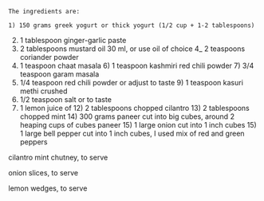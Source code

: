     The ingredients are: 
    
    1) 150 grams greek yogurt or thick yogurt (1/2 cup + 1-2 tablespoons)
   2) 1 tablespoon ginger-garlic paste
   3) 2 tablespoons mustard oil 30 ml, or use oil of choice
   4_ 2 teaspoons coriander powder
   5) 1 teaspoon chaat masala
    6) 1 teaspoon kashmiri red chili powder
    7) 3/4 teaspoon garam masala
   8) 1/4 teaspoon red chili powder or adjust to taste
    9) 1 teaspoon kasuri methi crushed
   10)  1/2 teaspoon salt or to taste
   11) 1 lemon juice of
    12) 2 tablespoons chopped cilantro
    13) 2 tablespoons chopped mint
    14) 300 grams paneer cut into big cubes, around 2 heaping cups of cubes paneer
    15) 1 large onion cut into 1 inch cubes
    15) 1 large bell pepper cut into 1 inch cubes, I used mix of red and green peppers

cilantro mint chutney, to serve

onion slices, to serve

lemon wedges, to serve